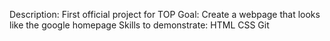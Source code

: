 Description: First official project for TOP
Goal: Create a webpage that looks like the google homepage
Skills to demonstrate:
HTML
CSS
Git

